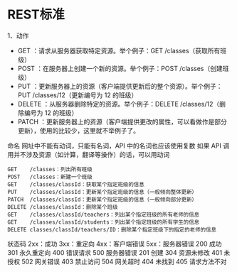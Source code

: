 # REST标准 #

1、动作
- GET ：请求从服务器获取特定资源。举个例子：GET /classes（获取所有班级）
- POST ：在服务器上创建一个新的资源。举个例子：POST /classes（创建班级）
- PUT ：更新服务器上的资源（客户端提供更新后的整个资源）。举个例子：PUT /classes/12（更新编号为 12 的班级）
- DELETE ：从服务器删除特定的资源。举个例子：DELETE /classes/12（删除编号为 12 的班级）
- PATCH ：更新服务器上的资源（客户端提供更改的属性，可以看做作是部分更新），使用的比较少，这里就不举例子了。


命名
网址中不能有动词，只能有名词，API 中的名词也应该使用复数
如果 API 调用并不涉及资源（如计算，翻译等操作）的话，可以用动词
```
GET    /classes：列出所有班级
POST   /classes：新建一个班级
GET    /classes/classId：获取某个指定班级的信息
PUT    /classes/classId：更新某个指定班级的信息（一般倾向整体更新）
PATCH  /classes/classId：更新某个指定班级的信息（一般倾向部分更新）
DELETE /classes/classId：删除某个班级
GET    /classes/classId/teachers：列出某个指定班级的所有老师的信息
GET    /classes/classId/students：列出某个指定班级的所有学生的信息
DELETE classes/classId/teachers/ID：删除某个指定班级下的指定的老师的信息
```
状态码
2xx：成功	3xx：重定向		4xx：客户端错误	5xx：服务器错误
200 成功		301 永久重定向	400 错误请求		500 服务器错误
201 创建		304 资源未修改	401 未授权		502 网关错误
							403 禁止访问		504 网关超时
							404 未找到	
							405 请求方法不对	